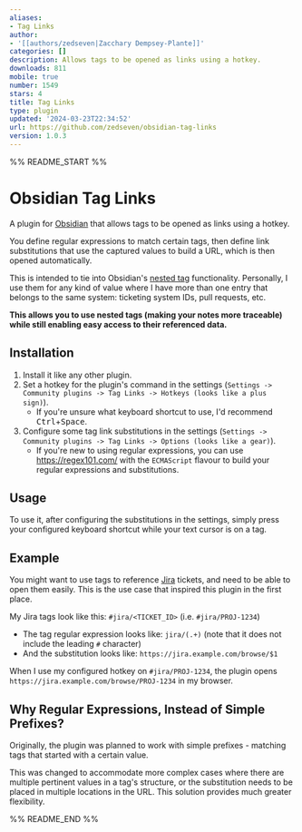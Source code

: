 ```yaml
---
aliases:
- Tag Links
author:
- '[[authors/zedseven|Zacchary Dempsey-Plante]]'
categories: []
description: Allows tags to be opened as links using a hotkey.
downloads: 811
mobile: true
number: 1549
stars: 4
title: Tag Links
type: plugin
updated: '2024-03-23T22:34:52'
url: https://github.com/zedseven/obsidian-tag-links
version: 1.0.3
---
```


%% README_START %%

# Obsidian Tag Links
A plugin for [Obsidian](https://obsidian.md) that allows tags to be opened as links using a hotkey.

You define regular expressions to match certain tags, then define link substitutions that use the captured values to
build a URL, which is then opened automatically.

This is intended to tie into Obsidian's [nested tag](https://help.obsidian.md/Editing+and+formatting/Tags#Nested+tags)
functionality. Personally, I use them for any kind of value where I have more than one entry that belongs to the same
system: ticketing system IDs, pull requests, etc.

**This allows you to use nested tags (making your notes more traceable) while still enabling easy access to their
referenced data.**

## Installation
1. Install it like any other plugin.
2. Set a hotkey for the plugin's command in the settings
   (`Settings -> Community plugins -> Tag Links -> Hotkeys (looks like a plus sign)`).
   - If you're unsure what keyboard shortcut to use, I'd recommend <kbd>Ctrl</kbd>+<kbd>Space</kbd>.
3. Configure some tag link substitutions in the settings
   (`Settings -> Community plugins -> Tag Links -> Options (looks like a gear)`).
   - If you're new to using regular expressions, you can use https://regex101.com/ with the `ECMAScript` flavour to
   build your regular expressions and substitutions.

## Usage
To use it, after configuring the substitutions in the settings, simply press your configured keyboard shortcut while
your text cursor is on a tag.

## Example
You might want to use tags to reference [Jira](https://www.atlassian.com/software/jira) tickets, and need to be able to
open them easily. This is the use case that inspired this plugin in the first place.

My Jira tags look like this: `#jira/<TICKET_ID>` (i.e. `#jira/PROJ-1234`)
- The tag regular expression looks like: `jira/(.+)` (note that it does not include the leading `#` character)
- And the substitution looks like: `https://jira.example.com/browse/$1`

When I use my configured hotkey on `#jira/PROJ-1234`, the plugin opens `https://jira.example.com/browse/PROJ-1234` in my
browser.

## Why Regular Expressions, Instead of Simple Prefixes?
Originally, the plugin was planned to work with simple prefixes - matching tags that started with a certain value.

This was changed to accommodate more complex cases where there are multiple pertinent values in a tag's structure, or
the substitution needs to be placed in multiple locations in the URL. This solution provides much greater flexibility.


%% README_END %%